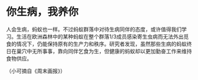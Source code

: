 # 你生病，我养你

人会生病，蚂蚁也一样。不过蚂蚁群落中对待生病同伴的态度，或许值得我们学习。生活在欧洲森林中的某种蚂蚁在整个群落1/3成员感染寄生虫病而无法外出觅食的情况下，仍能保持原有的生产力和秩序。研究者发现，虽然那些生病的蚂蚁终日在巢穴中无所事事，靠向同伴乞食为生，但健康的蚂蚁却以更加勤奋工作来维持食物供应。

（小可摘自《周末画报》）